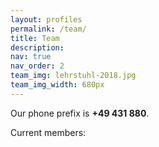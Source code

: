```yaml
---
layout: profiles
permalink: /team/
title: Team
description:
nav: true
nav_order: 2
team_img: lehrstuhl-2018.jpg
team_img_width: 680px
---
```


Our phone prefix is **+49 431 880**.

Current members:
